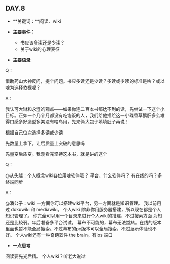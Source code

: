 ## DAY.8
+ **关键词：**阅读、wiki
+ **主要事件：**
    + 书应该多读还是少读？
    + 关于wiki的心理表征
    
+ **主要语录**

Q：

借助药山大神反问，提个问题。书应多读还是少读？多读或少读的标准是啥？或以啥为选择依据呢？

A：

我认可大琳和永澄的观点——如果你连二百本书都达不到的话，先尝试一下这个小目标。正如一个几个月都没有吃饱饭的人，我们给他描绘这一小碟香草鹅肝多么难得口感多好造型多美没有啥鸟用，先来俩大包子填填肚子再说！

根据自己位次选择多读或少读

先数量上拿下，让后质量上突破的意思吗

先量变后质变。我刚看完坚持这本书，就是讲的这个

Q：

@从头越：个人概念wiki各位用啥软件哦？
平台，什么软件吗？
有在线的吗？多终端同步

A：

@潘公子：wiki 一方面你可以搭建wiki平台，另一方面就是知识管理。
我以前用过 dokuwiki 和 mediawiki。
个人wiki 除非你用服务器搭建，所以现在都是个人知识管理了。
你完全可以用一个目录来进行个人wiki的搭建，不过搜索方面 为知还是比较弱。年后准备多平台试试。
幕布不可能的，幕布无法跳转。在线的版本里面也暂不能全局搜索。不过幕布的pc版本可以全局搜索，不过展示体验也不好。
个人wiki还有一种奇葩软件 the brain。有ios 端口

+ **一点思考**

阅读要先光后精。
个人wiki？听老大说过
